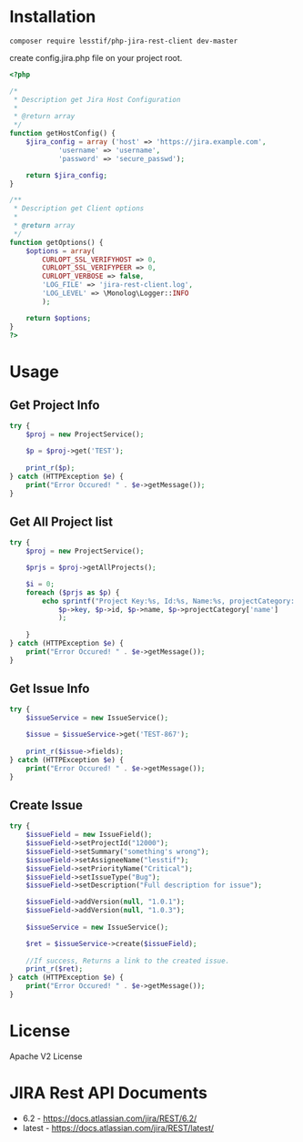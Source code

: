 
# Installation

```
composer require lesstif/php-jira-rest-client dev-master
```

create config.jira.php file on your project root.
````php
<?php

/*
 * Description get Jira Host Configuration
 * 
 * @return array 
 */
function getHostConfig() {
	$jira_config = array ('host' => 'https://jira.example.com',
			'username' => 'username',
			'password' => 'secure_passwd');

	return $jira_config;
}

/**
 * Description get Client options
 * 
 * @return array
 */
function getOptions() {
	$options = array(
		CURLOPT_SSL_VERIFYHOST => 0,
		CURLOPT_SSL_VERIFYPEER => 0,	
		CURLOPT_VERBOSE => false,
		'LOG_FILE' => 'jira-rest-client.log',
		'LOG_LEVEL' => \Monolog\Logger::INFO
		);

	return $options;
}
?>
````

# Usage

## Get Project Info

````php
try {
	$proj = new ProjectService();

	$p = $proj->get('TEST');
	
	print_r($p);			
} catch (HTTPException $e) {
	print("Error Occured! " . $e->getMessage());
}
````

## Get All Project list
````php
try {
	$proj = new ProjectService();

	$prjs = $proj->getAllProjects();

	$i = 0;
	foreach ($prjs as $p) {
		echo sprintf("Project Key:%s, Id:%s, Name:%s, projectCategory: %s\n",
			$p->key, $p->id, $p->name, $p->projectCategory['name']
			);
			
	}			
} catch (HTTPException $e) {
	print("Error Occured! " . $e->getMessage());
}
````

## Get Issue Info

````php
try {
	$issueService = new IssueService();

	$issue = $issueService->get('TEST-867');
	
	print_r($issue->fields);	
} catch (HTTPException $e) {
	print("Error Occured! " . $e->getMessage());
}
````

## Create Issue

````php
try {
	$issueField = new IssueField();
	$issueField->setProjectId("12000");
	$issueField->setSummary("something's wrong");
	$issueField->setAssigneeName("lesstif");
	$issueField->setPriorityName("Critical");
	$issueField->setIssueType("Bug");
	$issueField->setDescription("Full description for issue");

	$issueField->addVersion(null, "1.0.1");
	$issueField->addVersion(null, "1.0.3");
	
	$issueService = new IssueService();

	$ret = $issueService->create($issueField);
	
	//If success, Returns a link to the created issue.
	print_r($ret);
} catch (HTTPException $e) {
	print("Error Occured! " . $e->getMessage());
}
````

# License

Apache V2 License

# JIRA Rest API Documents
* 6.2 - https://docs.atlassian.com/jira/REST/6.2/
* latest - https://docs.atlassian.com/jira/REST/latest/

